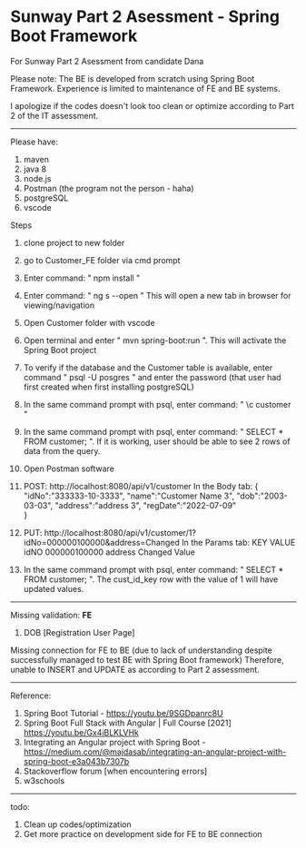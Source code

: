 # Sunway Part 2 Asessment - Spring Boot Framework 
For Sunway Part 2 Asessment from candidate Dana

Please note:
The BE is developed from scratch using Spring Boot Framework. Experience is limited to maintenance of FE and BE systems.

I apologize if the codes doesn't look too clean or optimize according to Part 2 of the IT assessment. 
***
Please have:
1) maven
2) java 8
3) node.js
4) Postman (the program not the person - haha)
5) postgreSQL
6) vscode

Steps 
1) clone project to new folder
2) go to Customer_FE folder via cmd prompt
3) Enter command: " npm install "
4) Enter command: " ng s --open "
This will open a new tab in browser for viewing/navigation

5) Open Customer folder with vscode
6) Open terminal and enter " mvn spring-boot:run ".
This will activate the Spring Boot project

7) To verify if the database and the Customer table is available, enter command " psql -U posgres " and enter the password (that user had first created when first installing postgreSQL)
8) In the same command prompt with psql, enter command: " \c customer "
9) In the same command prompt with psql, enter command: " SELECT * FROM customer; ". If it is working, user should be able to see 2 rows of data from the query.

10) Open Postman software
11) POST: http://localhost:8080/api/v1/customer
In the Body tab:
{
    "idNo":"333333-10-3333",
    "name":"Customer Name 3",
    "dob":"2003-03-03",
    "address":"address 3",
    "regDate":"2022-07-09"    
}

12) PUT: http://localhost:8080/api/v1/customer/1?idNo=000000100000&address=Changed 
In the Params tab:
KEY   VALUE
idNO  000000100000
address Changed Value

13) In the same command prompt with psql, enter command: " SELECT * FROM customer; ". The cust_id_key row with the value of 1 will have updated values.



***
Missing validation:
__FE__
1) DOB [Registration User Page]

Missing connection for FE to BE (due to lack of understanding despite successfully managed to test BE with Spring Boot framework)
Therefore, unable to INSERT and UPDATE as according to Part 2 assessment.

***
Reference:
1) Spring Boot Tutorial - https://youtu.be/9SGDpanrc8U
2) Spring Boot Full Stack with Angular | Full Course [2021]  https://youtu.be/Gx4iBLKLVHk
3) Integrating an Angular project with Spring Boot - https://medium.com/@majdasab/integrating-an-angular-project-with-spring-boot-e3a043b7307b
4) Stackoverflow forum [when encountering errors]
5) w3schools


***
todo:
1) Clean up codes/optimization
2) Get more practice on development side for FE to BE connection
